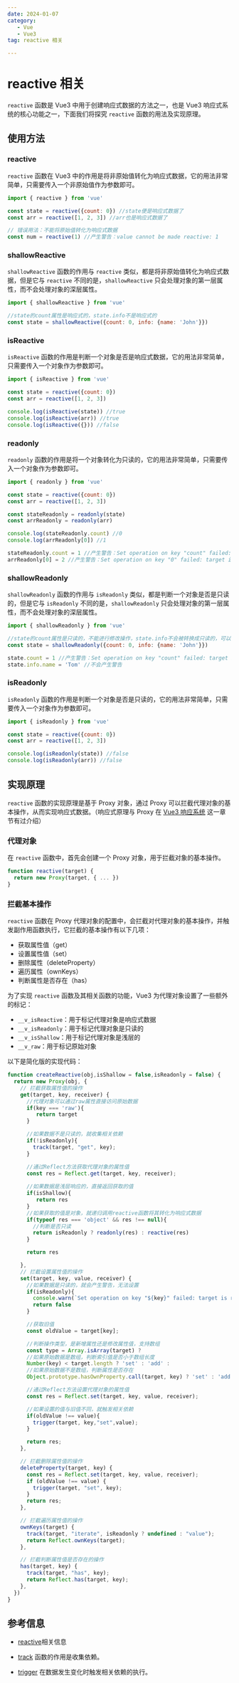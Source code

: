 ```yaml
---
date: 2024-01-07
category: 
   - Vue
   - Vue3
tag: reactive 相关

---
```


# reactive 相关
 `reactive` 函数是 Vue3 中用于创建响应式数据的方法之一，也是 Vue3 响应式系统的核心功能之一，下面我们将探究 `reactive` 函数的用法及实现原理。

## 使用方法
### reactive
`reactive` 函数在 Vue3 中的作用是将非原始值转化为响应式数据，它的用法非常简单，只需要传入一个非原始值作为参数即可。
```js
import { reactive } from 'vue'

const state = reactive({count: 0}) //state便是响应式数据了
const arr = reactive([1, 2, 3]) //arr也是响应式数据了

// 错误用法：不能将原始值转化为响应式数据
const num = reactive(1) //产生警告：value cannot be made reactive: 1
```
### shallowReactive
`shallowReactive` 函数的作用与 `reactive` 类似，都是将非原始值转化为响应式数据，但是它与 `reactive` 不同的是，`shallowReactive` 只会处理对象的第一层属性，而不会处理对象的深层属性。
```js
import { shallowReactive } from 'vue'

//state的count属性是响应式的，state.info不是响应式的
const state = shallowReactive({count: 0, info: {name: 'John'}})
```
### isReactive
`isReactive` 函数的作用是判断一个对象是否是响应式数据，它的用法非常简单，只需要传入一个对象作为参数即可。
```js
import { isReactive } from 'vue'

const state = reactive({count: 0})
const arr = reactive([1, 2, 3])

console.log(isReactive(state)) //true
console.log(isReactive(arr)) //true
console.log(isReactive({})) //false
```

### readonly
`readonly` 函数的作用是将一个对象转化为只读的，它的用法非常简单，只需要传入一个对象作为参数即可。
```js
import { readonly } from 'vue'

const state = reactive({count: 0})
const arr = reactive([1, 2, 3])

const stateReadonly = readonly(state)
const arrReadonly = readonly(arr)

console.log(stateReadonly.count) //0
console.log(arrReadonly[0]) //1

stateReadonly.count = 1 //产生警告：Set operation on key "count" failed: target is readonly.
arrReadonly[0] = 2 //产生警告：Set operation on key "0" failed: target is readonly.
```
  
### shallowReadonly
`shallowReadonly` 函数的作用与 `isReadonly` 类似，都是判断一个对象是否是只读的，但是它与 `isReadonly` 不同的是，`shallowReadonly` 只会处理对象的第一层属性，而不会处理对象的深层属性。
```js
import { shallowReadonly } from 'vue'

//state的count属性是只读的，不能进行修改操作，state.info不会被转换成只读的，可以修改
const state = shallowReadonly({count: 0, info: {name: 'John'}})

state.count = 1 //产生警告：Set operation on key "count" failed: target is readonly.
state.info.name = 'Tom' //不会产生警告
```
### isReadonly
`isReadonly` 函数的作用是判断一个对象是否是只读的，它的用法非常简单，只需要传入一个对象作为参数即可。
```js
import { isReadonly } from 'vue'

const state = reactive({count: 0})
const arr = reactive([1, 2, 3])

console.log(isReadonly(state)) //false
console.log(isReadonly(arr)) //false
```

## 实现原理
 `reactive` 函数的实现原理是基于 Proxy 对象，通过 Proxy 可以拦截代理对象的基本操作，从而实现响应式数据。（响应式原理与 Proxy 在 [Vue3 响应系统](/blog-vue/vue3/01.md) 这一章节有过介绍）

 ### 代理对象
 在 `reactive` 函数中，首先会创建一个 Proxy 对象，用于拦截对象的基本操作。
 ```js
 function reactive(target) {
   return new Proxy(target, { ... })
 }
 ```

 ### 拦截基本操作
 `reactive` 函数在 Proxy 代理对象的配置中，会拦截对代理对象的基本操作，并触发副作用函数执行，它拦截的基本操作有以下几项：
- 获取属性值（get）
- 设置属性值（set）
- 删除属性（deleteProperty）
- 遍历属性（ownKeys）
- 判断属性是否存在（has）

为了实现 `reactive` 函数及其相关函数的功能，Vue3 为代理对象设置了一些额外的标记：
- `__v_isReactive`：用于标记代理对象是响应式数据
- `__v_isReadonly`：用于标记代理对象是只读的
- `__v_isShallow`：用于标记代理对象是浅层的
- `__v_raw`：用于标记原始对象


以下是简化版的实现代码：
 ```js
 function createReactive(obj,isShallow = false,isReadonly = false) {
   return new Proxy(obj, {
     // 拦截获取属性值的操作
     get(target, key, receiver) {
       //代理对象可以通过raw属性直接访问原始数据
       if(key === 'raw'){
          return target
       }

       //如果数据不是只读的，就收集相关依赖
       if(!isReadonly){
         track(target, "get", key);
       }

       //通过Reflect方法获取代理对象的属性值
       const res = Reflect.get(target, key, receiver);
       
       //如果数据是浅层响应的，直接返回获取的值
       if(isShallow){
          return res
       }
       //如果获取的值是对象，就递归调用reactive函数将其转化为响应式数据
       if(typeof res === 'object' && res !== null){
         //判断是否只读
         return isReadonly ? readonly(res) : reactive(res)
       }

       return res

     },
     // 拦截设置属性值的操作
     set(target, key, value, receiver) {
       //如果数据是只读的，就会产生警告，无法设置
       if(isReadonly){
         console.warn(`Set operation on key "${key}" failed: target is readonly.`);
         return false
       }

       //获取旧值
       const oldValue = target[key];

       //判断操作类型，是新增属性还是修改属性值，支持数组
       const type = Array.isArray(target) ? 
       //如果原始数据是数组，判断索引值是否小于数组长度
       Number(key) < target.length ? 'set' : 'add' : 
       //如果原始数据不是数组，判断属性是否存在
       Object.prototype.hasOwnProperty.call(target, key) ? 'set' : 'add';

       //通过Reflect方法设置代理对象的属性值
       const res = Reflect.set(target, key, value, receiver);

       //如果设置的值与旧值不同，就触发相关依赖
       if(oldValue !== value){
         trigger(target, key,"set",value);
       }

       return res;
     },

     // 拦截删除属性值的操作
     deleteProperty(target, key) {
       const res = Reflect.set(target, key, value, receiver);
       if (oldValue !== value) {
         trigger(target, "set", key);
       }
       return res;
     },

     // 拦截遍历属性值的操作
     ownKeys(target) {
       track(target, "iterate", isReadonly ? undefined : "value");
       return Reflect.ownKeys(target);
     },

     // 拦截判断属性值是否存在的操作
     has(target, key) {
       track(target, "has", key);
       return Reflect.has(target, key);
     },
   })
 }
 ```

 ## 参考信息

 <Minfo>
 
 - [reactive](https://cn.vuejs.org/api/reactivity-core.html#reactive)相关信息
     
 - [track](/blog-vue/vue3/01.md#收集依赖) 函数的作用是收集依赖。

 - [trigger](/blog-vue/vue3/01.md#触发依赖) 在数据发生变化时触发相关依赖的执行。

 </Minfo>

